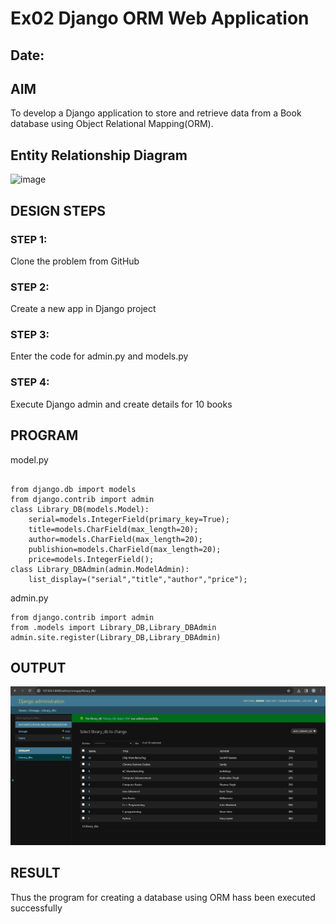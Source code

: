 # Ex02 Django ORM Web Application
## Date: 

## AIM
To develop a Django application to store and retrieve data from a Book database using Object Relational Mapping(ORM).

## Entity Relationship Diagram
![image](https://github.com/Suresh-2006/ORM/assets/149347611/e908bd27-9cf3-4f2d-bf29-88dfc45f7931)
## DESIGN STEPS

### STEP 1:
Clone the problem from GitHub

### STEP 2:
Create a new app in Django project

### STEP 3:
Enter the code for admin.py and models.py

### STEP 4:
Execute Django admin and create details for 10 books

## PROGRAM
model.py
```

from django.db import models
from django.contrib import admin
class Library_DB(models.Model):
    serial=models.IntegerField(primary_key=True);
    title=models.CharField(max_length=20);
    author=models.CharField(max_length=20);
    publishion=models.CharField(max_length=20);
    price=models.IntegerField();
class Library_DBAdmin(admin.ModelAdmin):
    list_display=("serial","title","author","price");
```
admin.py
```
from django.contrib import admin
from .models import Library_DB,Library_DBAdmin
admin.site.register(Library_DB,Library_DBAdmin)
```


## OUTPUT
![output](./Screenshot%202024-02-28%20094257.png)


## RESULT
Thus the program for creating a database using ORM hass been executed successfully
